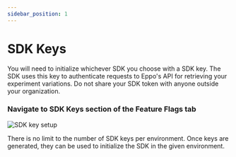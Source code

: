 ```yaml
---
sidebar_position: 1
---
```


# SDK Keys

You will need to initialize whichever SDK you choose with a SDK key. The SDK uses this key to authenticate requests to Eppo's API for retrieving your experiment variations. Do not share your SDK token with anyone outside your organization.

### Navigate to **SDK Keys** section of the **Feature Flags** tab

![SDK key setup](/img/feature-flagging/environments/sdk-keys.png)

There is no limit to the number of SDK keys per environment. Once keys are generated, they can be used to initialize the SDK in the given environment.